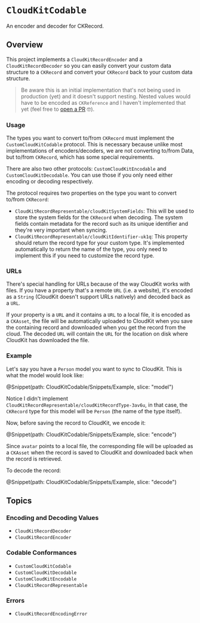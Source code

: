 # ``CloudKitCodable``

An encoder and decoder for CKRecord.

## Overview

This project implements a ``CloudKitRecordEncoder`` and a ``CloudKitRecordDecoder`` so you can easily convert your custom data structure to a `CKRecord` and convert your `CKRecord` back to your custom data structure.

> Be aware this is an initial implementation that's not being used in production (yet) and it doesn't support nesting. Nested values would have to be encoded as `CKReference` and I haven't implemented that yet (feel free to [open a PR](https://github.com/insidegui/CloudKitCodable/pulls) 🤓).

### Usage

The types you want to convert to/from `CKRecord` must implement the ``CustomCloudKitCodable`` protocol. This is necessary because unlike most implementations of encoders/decoders, we are not converting to/from Data, but to/from `CKRecord`, which has some special requirements.

There are also two other protocols: ``CustomCloudKitEncodable`` and ``CustomCloudKitDecodable``. You can use those if you only need either encoding or decoding respectively.

The protocol requires two properties on the type you want to convert to/from `CKRecord`:

- ``CloudKitRecordRepresentable/cloudKitSystemFields``: This will be used to store the system fields for the `CKRecord` when decoding. The system fields contain metadata for the record such as its unique identifier and they're very important when syncing.
- ``CloudKitRecordRepresentable/cloudKitIdentifier-uk1q``: This property should return the record type for your custom type. It's implemented automatically to return the name of the type, you only need to implement this if you need to customize the record type.

### URLs
There's special handling for URLs because of the way CloudKit works with files. If you have a property that's a remote `URL` (i.e. a website), it's encoded as a `String` (CloudKit doesn't support URLs natively) and decoded back as a `URL`. 

If your property is a `URL` and it contains a `URL` to a local file, it is encoded as a `CKAsset`, the file will be automatically uploaded to CloudKit when you save the containing record and downloaded when you get the record from the cloud. The decoded `URL` will contain the `URL` for the location on disk where CloudKit has downloaded the file.

### Example

Let's say you have a `Person` model you want to sync to CloudKit. This is what the model would look like:

@Snippet(path: CloudKitCodable/Snippets/Example, slice: "model")

Notice I didn't implement ``CloudKitRecordRepresentable/cloudKitRecordType-3av6u``, in that case, the `CKRecord` type for this model will be `Person` (the name of the type itself).

Now, before saving the record to CloudKit, we encode it:

@Snippet(path: CloudKitCodable/Snippets/Example, slice: "encode")

Since `avatar` points to a local file, the corresponding file will be uploaded as a `CKAsset` when the record is saved to CloudKit and downloaded back when the record is retrieved.

To decode the record:

@Snippet(path: CloudKitCodable/Snippets/Example, slice: "decode")


## Topics

### Encoding and Decoding Values

- ``CloudKitRecordDecoder``
- ``CloudKitRecordEncoder``

### Codable Conformances

- ``CustomCloudKitCodable``
- ``CustomCloudKitDecodable``
- ``CustomCloudKitEncodable``
- ``CloudKitRecordRepresentable``

### Errors

- ``CloudKitRecordEncodingError``
